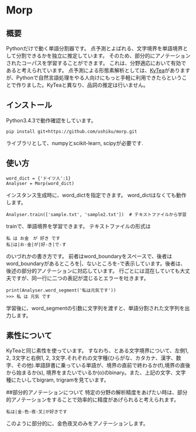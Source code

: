 # Morp

## 概要
Pythonだけで動く単語分割器です。
点予測とよばれる、文字境界を単語境界として分割できるかを独立に推定しています。
そのため、部分的にアノテーションされたコーパスを学習することができます。
これは、分野適応において有効であると考えられています。
点予測による形態素解析としては、[KyTea](http://www.phontron.com/kytea/index-ja.html)がありますが、Pythonで自然言語処理をやる人向けにもっと手軽に利用できたらということで作りました。KyTeaと異なり、品詞の推定は行いません。

## インストール

Python3.4.3で動作確認をしています。
```
pip install git+https://github.com/ushiku/morp.git
```
ライブラリとして、numpyとscikit-learn, scipyが必要です.


## 使い方
```
word_dict = {'ドイツ人':1}
Analyser = Morp(word_dict)
```
インスタンス生成時に、word_dictを指定できます。 word_dictはなくても動作します。

```
Analyser.train(['sample.txt', 'sample2.txt'])  # テキストファイルから学習
```
trainで、単語境界を学習できます。
テキストファイルの形式は
```
私 は お金　が 好き です
私|は|お-金|が|好-き|で-す　　
```
のいづれかの書き方です。
前者はword_boundaryをスペースで、後者はword_boundaryがあるところを|、ないところを-で表示しています。後者は、後述の部分的アノテーションに対応しています。
行ごとには混在していても大丈夫ですが、同一行に二つの表記が混じるとエラーを吐きます。

```
print(Analyser.word_segment('私は元気です'))
>>> 私 は 元気 です
```
学習後に、word_segmentの引数に文字列を渡すと、単語分割された文字列を出力します。

## 素性について
KyTeaと同じ素性を使っています。
すなわち、とある文字境界について、左側1, 2, 3文字と右側1, 2, 3文字.それぞれの文字種(ひらがな、カタカナ、漢字、数字、その他).単語辞書に乗っている単語が、境界の直前で終わるか(f),境界の直後から始まるか(s),
境界をまたいでいるか(o)のbinary。また、上記の文字、文字種にたいしてbigram, trigramを見ています。

##部分的アノテーションについて
特定の分野の解析精度をあげたい時は、部分的アノテーションをすることで効率的に精度があげられると考えられます。 
```
私は|金-色-夜-叉|が好きです
```
このように部分的に、金色夜叉のみをアノテーションします。

